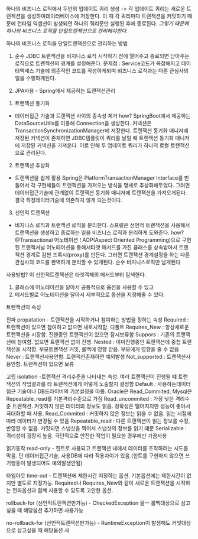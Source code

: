하나의 비즈니스 로직에서 두번의 업데이트 쿼리 생성 
-> 각 업데이트 쿼리는 새로운 트랜젝션을 생성하여데이터베이스에 저장한다. 이 때 각 쿼리마다 트랜잭션을 커밋하기 때문에 런타임 익셉션이 발생되면 하나의 쿼리문만 실행된 후에 종료된다. 
*그렇기 때문에 하나의 비즈니스 로직을 단일트랜잭션으로 관리해야한다.*

하나의 비즈니스 로직을 단일트랜잭션으로 관리하는 방법

1) 순수 JDBC
트랜젝션을 비지니스 로직 시작하기 전에 열어주고 종료되면 닫아주는 로직으로 트랜젝션의 경계를 설정해준다.
문제점 : Service코드가 복잡해지고 데이터액세스 기술에 의존적인 코드를 작성하게되며 비즈니스 로직과는 다른 관심사의 일을 수행하게된다.


2) JPA사용 - Spring에서 제공하는 트랜잭션관리

1. 트랜잭션 동기화
- 데이터접근 기술과 트랜잭션 사이의 종속성 제거
how? SpringBoot에서 제공하는 DataSourceUtils를 이용해 Connection을 생성한다. 
커넥션은 TransactionSynchronizationManager에 저장한다.
트랜젝션 동기화 매니저에 저장된 커넥션이 존재하면 JDBC템플릿이 쿼리를 날릴 때 트랜잭션 동기화 매니저에 저장된 커넥션을 가져온다.
이로 인해 두 업데이트 쿼리가 하나의 로컬 트랜잭션으로 관리된다.

2. 트랜잭션 추상화
- 트랜잭션을 쉽게 활용
Spring은 PlatformTransactionManager Interface를 만들어서 각 구현체들이 트랜잭션을 가져오는 방식을 명세로 추상화해두었다. 그러면 데이터접근기술에 관계없이 트랜잭션 동기화 매니저에 트랜잭션을 가져오게된다. 
결국 특정데이터기술에 의존하지 않게 되는것이다.

3. 선언적 트랜잭션
- 비지니스 로직과 트랜잭션 로직을 분리한다.
스프링은 선언적 트랜잭션을 사용해서 트랜잭션을 생성하고 종료하는 일을 비즈니스 로직과 분리하게 도와준다.
how? @Transactional 어노테이션 !
AOP(Aspect Oriented Programming)으로 구현된 트랜잭셔널 어노테이션을 통해서타겟 매서드를 가진 클래스를 상속받아서 트랜잭션 경계로 감싼 프록시(proxy)를 만든다.
그러면 트랜잭션 경계설정을 하는 다른 관심사의 코드를 완벽하게 분리할 수 있게된다. 순수 비지니스로직만 남게된다

사용방법?
이 선언적트랜잭션은 타겟객체의 메서드부터 탐색한다.
1. 클래스에 어노테이션을 달아서 공통적으로 옵션을 사용할 수 있고
2. 메서드별로 어노테이션을 달아서 세부적으로 옵션을 지정해줄 수 있다.


트랜잭션의 속성

전파 propatation - 트랜잭션을 시작하거나 참여하는 방법을 정하는 속성
     Required : 트랜잭션이 있으면 참여하고 없으면 새로시작함. 디폴트
     Requires_New : 항상새로운 트랜잭션을 시장함. 진핸중인 트랜잭션이 있으면 잠시보류함
     Suppors : 기존의 트랜잭션에 참여함. 없으면 트랜잭션 없이 진행.
     Nested : 이미진행중인 트랜잭션에 중첩 트랜잭션을 시작함. 부모트랜잭션 커밋, 롤백에 영향 받음. 부모에게 영향을 줄 수 없음
     Never : 트랜잭션사용안함. 트랜잭션존재하면 예외발생
     Not_supported : 트랜잭션사용안함. 트랜잭션이 있으면 보류

고립 isolation -트랜잭션 격리수준을 나타내는 속성. 여러 트랜잭션이 진행될 떄 트랜잭션의 작업결과를 타 트랜잭션에게 어떻게 노출할지 결정함
     Default : 사용하는데이터접근 기술이나 DB드라이버의 기본설정을 따름. Oracle은 Read_Commited, Mysql은 Repeatable_read를 기본격리수준으로 가짐
     Read_uncommited : 가장 낮은 격리수준 트랜잭션. 커밋하지 않은 데이터의 정보도 읽음. 정확성은 떨어지지만 성능이 좋아서 극대화할 때 사용.
     Read_Commited : 커밋하지 않은 정보는 읽을 수 없음. 읽는 시점에 따라 데이터가 변경될 수 있음
     Repeatable_read : 다른 트랜잭션이 읽는 정보를 수정, 반영할 수 없음. 커밋되면 스냅샷을 찍어서 스냅샷의 정보를 읽기 떄문
     Serializable : 격리성이 굉장히 높음. 극단적으로 안전한 작업이 필요한 경우에만 가끔사용

읽기동작 read-only - 힌트로 사용되고 트랜잭션 내에서 데이터를 조작하려는 시도를 막음. 단 데이터접근기술, 사용DB에 따라 적용차이가 있음.(힌트를 구현하지 않으면 쓰기행동이 발생되어도 예외발생안됨)

타임아웃 time-out - 트랜잭션에 제한시간 지정하는 옵션. 기본옵션에는 제한시간이 없지만 별도로 지정가능. Required나 Requires_New와 같이 새로운 트랜잭션을 시작하는 전파옵션과 함꼐 사용할 수 있도록 고안한 옵션.

rollback-for (선언적트랜잭션만가능) - CheckedException 을ㅡ 롤백대상으로 삼고싶을 때 해당옵션 추가하면 사용가능

no-rollback-for (선언적트랜잭션만가능) - RuntimeException이 발생해도 커밋대상으로 삼고싶을 때 해당옵션 사